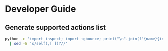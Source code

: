 # Developer Guide

## Generate supported actions list

```bash
python -c 'import inspect; import tgbounce; print("\n".join(f"{name}{inspect.signature(method)}" for name, method in inspect.getmembers(tgbounce.Message, predicate=lambda x: inspect.isfunction(x) and not x.__name__.startswith("_"))))' \
  | sed -E 's/self(,[ ])?//'
```